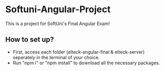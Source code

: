 # Softuni-Angular-Project
 This is a project for SoftUni's Final Angular Exam!

## How to set up?
* First, access each folder (elteck-angular-final & elteck-server) seperately in the terminal of your choice.
* Run "npm i" or "npm install" to download all the necessary packages.


